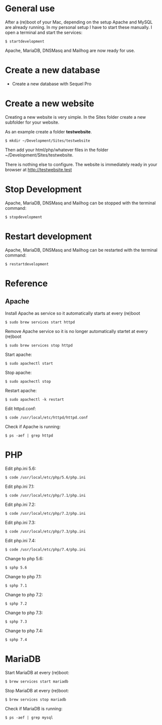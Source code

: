 # General use

After a (re)boot of your Mac, depending on the setup Apache and MySQL are already running.
In my personal setup I have to start these manually. I open a terminal and start the services:

```
$ startdevelopment
```

Apache, MariaDB, DNSMasq and Mailhog are now ready for use.

# Create a new database

- Create a new database with Sequel Pro

# Create a new website

Creating a new website is very simple. In the Sites folder create a new subfolder for your website.

As an example create a folder **testwebsite**.

```
$ mkdir ~/Development/Sites/testwebsite
```

Then add your html/php/whatever files in the folder ~/Development/Sites/testwebsite.

There is nothing else to configure. The website is immediately ready in your browser at http://testwebsite.test

# Stop Development

Apache, MariaDB, DNSMasq and Mailhog can be stopped with the terminal command:

```
$ stopdevelopment
```

# Restart development

Apache, MariaDB, DNSMasq and Mailhog can be restarted with the terminal command:

```
$ restartdevelopment
```

# Reference

## Apache

Install Apache as service so it automatically starts at every (re)boot

```
$ sudo brew services start httpd
```

Remove Apache service so it is no longer automatically startet at every (re)boot

```
$ sudo brew services stop httpd
```

Start apache:

```
$ sudo apachectl start
```

Stop apache:

```
$ sudo apachectl stop
```

Restart apache:

```
$ sudo apachectl -k restart
```

Edit httpd.conf:

```
$ code /usr/local/etc/httpd/httpd.conf
```

Check if Apache is running:

```
$ ps -aef | grep httpd
```

# PHP

Edit php.ini 5.6:

```
$ code /usr/local/etc/php/5.6/php.ini
```

Edit php.ini 7.1:

```
$ code /usr/local/etc/php/7.1/php.ini
```

Edit php.ini 7.2:

```
$ code /usr/local/etc/php/7.2/php.ini
```

Edit php.ini 7.3:

```
$ code /usr/local/etc/php/7.3/php.ini
```

Edit php.ini 7.4:

```
$ code /usr/local/etc/php/7.4/php.ini
```

Change to php 5.6:

```
$ sphp 5.6
```

Change to php 7.1:

```
$ sphp 7.1
```

Change to php 7.2:

```
$ sphp 7.2
```

Change to php 7.3:

```
$ sphp 7.3
```

Change to php 7.4:

```
$ sphp 7.4
```

# MariaDB

Start MariaDB at every (re)boot:

```
$ brew services start mariadb
```

Stop MariaDB at every (re)boot:

```
$ brew services stop mariadb
```

Check if MariaDB is running:

```
$ ps -aef | grep mysql
```
